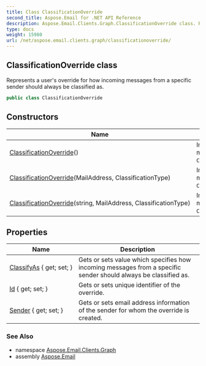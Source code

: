 ```yaml
---
title: Class ClassificationOverride
second_title: Aspose.Email for .NET API Reference
description: Aspose.Email.Clients.Graph.ClassificationOverride class. Represents a users override for how incoming messages from a specific sender should always be classified as
type: docs
weight: 15980
url: /net/aspose.email.clients.graph/classificationoverride/
---
```

## ClassificationOverride class

Represents a user's override for how incoming messages from a specific sender should always be classified as.

```csharp
public class ClassificationOverride
```

## Constructors

| Name | Description |
| --- | --- |
| [ClassificationOverride](classificationoverride/#constructor)() | Initalizes static members of class `ClassificationOverride`. |
| [ClassificationOverride](classificationoverride/#constructor_1)(MailAddress, ClassificationType) | Initalizes static members of class `ClassificationOverride`. |
| [ClassificationOverride](classificationoverride/#constructor_2)(string, MailAddress, ClassificationType) | Initalizes static members of class `ClassificationOverride`. |

## Properties

| Name | Description |
| --- | --- |
| [ClassifyAs](../../aspose.email.clients.graph/classificationoverride/classifyas/) { get; set; } | Gets or sets value which specifies how incoming messages from a specific sender should always be classified as. |
| [Id](../../aspose.email.clients.graph/classificationoverride/id/) { get; set; } | Gets or sets unique identifier of the override. |
| [Sender](../../aspose.email.clients.graph/classificationoverride/sender/) { get; set; } | Gets or sets email address information of the sender for whom the override is created. |

### See Also

* namespace [Aspose.Email.Clients.Graph](../../aspose.email.clients.graph/)
* assembly [Aspose.Email](../../)


